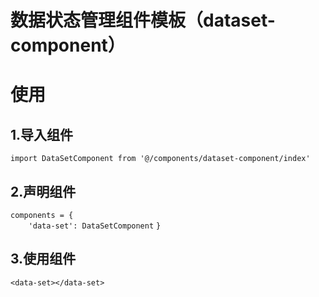 
# 数据状态管理组件模板（dataset-component）

# 使用
## 1.导入组件
`import DataSetComponent from '@/components/dataset-component/index'`
## 2.声明组件
`components = {`  
`    'data-set': DataSetComponent`
`}`
## 3.使用组件
`<data-set></data-set>`
